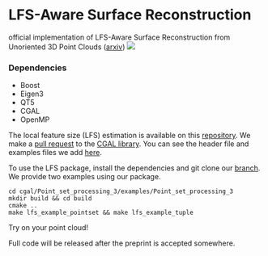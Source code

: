 # LFS-Aware Surface Reconstruction
official implementation of LFS-Aware Surface Reconstruction from Unoriented 3D Point Clouds ([arxiv](https://arxiv.org/))
![](teaser/teaser.gif)

### Dependencies
- Boost
- Eigen3
- QT5
- CGAL
- OpenMP

The local feature size (LFS) estimation is available on this [repository](https://github.com/bizerfr/cgal/tree/psp-lfs). 
We make a [pull request](https://github.com/CGAL/cgal/pull/8006) to the [CGAL library](https://github.com/CGAL/cgal). You can see the header file and examples files we add [here](https://github.com/CGAL/cgal/pull/8006/files).

To use the LFS package, install the dependencies and git clone our [branch](https://github.com/bizerfr/cgal/tree/psp-lfs). 
We provide two examples using our package.
```
cd cgal/Point_set_processing_3/examples/Point_set_processing_3
mkdir build && cd build
cmake ..
make lfs_example_pointset && make lfs_example_tuple
```
Try on your point cloud!

Full code will be released after the preprint is accepted somewhere.
